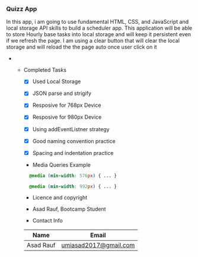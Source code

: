 ### Quizz App
In this app, i am going to use fundamental HTML, CSS, and JavaScript and local storage API skills to build a scheduler app. This application will be able to store Hourly base tasks into local storage and will keep it persistent even if we refresh the page. I am using a clear button that will clear the local storage and will reload the the page auto once user click on it

* * Completed Tasks 
    * [x] Used Local Storage 
    * [x] JSON parse and strigify
    * [x] Resposive for 768px Device
    * [x] Resposive for 980px Device
    * [x] Using addEventListner strategy
    * [x] Good naming convention practice
    * [x] Spacing and indentation practice



    * Media Queries Example

    ```css
      @media (min-width: 576px) { ... }
    ```

    ```css
      @media (min-width: 992px) { ... }
    ```

    * Licence and copyright
  
    * Asad Rauf, Bootcamp Student

    * Contact Info    

    | Name      | Email                 |
    | --------- | --------------------- |
    | Asad Rauf | umiasad2017@gmail.com |




